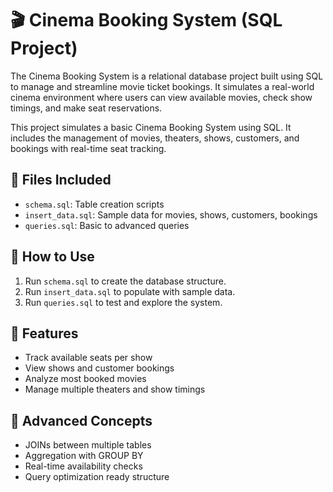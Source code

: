 # 🎬 Cinema Booking System (SQL Project)
The Cinema Booking System is a relational database project built using SQL to manage and streamline movie ticket bookings. It simulates a real-world cinema environment where users can view available movies, check show timings, and make seat reservations.


This project simulates a basic Cinema Booking System using SQL. It includes the management of movies, theaters, shows, customers, and bookings with real-time seat tracking.

## 📁 Files Included

- `schema.sql`: Table creation scripts
- `insert_data.sql`: Sample data for movies, shows, customers, bookings
- `queries.sql`: Basic to advanced queries

## 🚀 How to Use

1. Run `schema.sql` to create the database structure.
2. Run `insert_data.sql` to populate with sample data.
3. Run `queries.sql` to test and explore the system.

## 🧠 Features

- Track available seats per show
- View shows and customer bookings
- Analyze most booked movies
- Manage multiple theaters and show timings

## 📌 Advanced Concepts

- JOINs between multiple tables
- Aggregation with GROUP BY
- Real-time availability checks
- Query optimization ready structure
